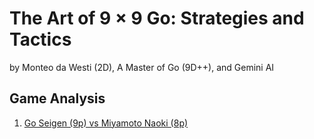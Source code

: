 # The Art of 9 &times; 9 Go: Strategies and Tactics
by Monteo da Westi (2D), A Master of Go (9D++), and Gemini AI

## Game Analysis
1. [Go Seigen (9p) vs Miyamoto Naoki (8p)](https://kietpawpan.github.io/artof9x9/)
